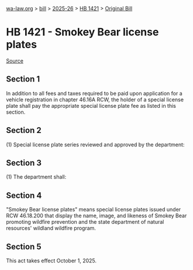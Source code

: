 [wa-law.org](/) > [bill](/bill/) > [2025-26](/bill/2025-26/) > [HB 1421](/bill/2025-26/hb/1421/) > [Original Bill](/bill/2025-26/hb/1421/1/)

# HB 1421 - Smokey Bear license plates

[Source](http://lawfilesext.leg.wa.gov/biennium/2025-26/Pdf/Bills/House%20Bills/1421.pdf)

## Section 1
In addition to all fees and taxes required to be paid upon application for a vehicle registration in chapter 46.16A RCW, the holder of a special license plate shall pay the appropriate special license plate fee as listed in this section.

## Section 2
(1) Special license plate series reviewed and approved by the department:

## Section 3
(1) The department shall:

## Section 4
"Smokey Bear license plates" means special license plates issued under RCW 46.18.200 that display the name, image, and likeness of Smokey Bear promoting wildfire prevention and the state department of natural resources' wildland wildfire program.

## Section 5
This act takes effect October 1, 2025.
